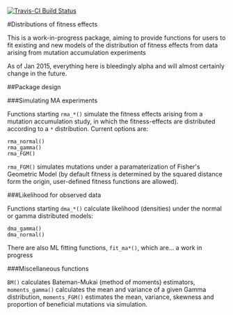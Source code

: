 [![Travis-CI Build
Status](https://travis-ci.org/dwinter/dfe.png?branch=master)](https://travis-ci.org/dwinter/dfe)

#Distributions of fitness effects

This is a work-in-progress package, aiming to provide functions for users to
fit existing and new models of the distribution of fitness effects from
data arising from  mutation accumulation experiments

As of Jan 2015, everything here is bleedingly alpha and will almost certainly
change in the future. 

##Package design


###Simulating MA experiments

Functions starting `rma_*()` simulate the fitness effects arising from a mutation
accumulation study, in which the fitness-effects are distributed according to a
`*` distribution. Current options are:


```
rma_normal()
rma_gamma()
rma_FGM()
```

`rma_FGM()` simulates mutations under a paramaterization of Fisher's Geometric Model (by default fitness is determined by the squared distance form the origin, user-defined fitness functions are allowed). 

###Likelihood for observed data

Functions starting `dma_*()` calculate likelihood (densities) under the normal or
gamma distributed models:

```
dma_gamma()
dma_normal()
```

There are also ML fitting functions, `fit_ma*()`, which are... a work in progress

###Miscellaneous functions

`BM()` calculates Bateman-Mukai (method of moments) estimators, `moments_gamma()`
calculates the mean and variance of a given Gamma distribution, `moments_FGM()`
estimates the mean, variance, skewness and proportion of beneficial mutations
via simulation. 
